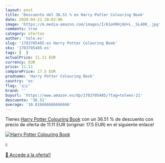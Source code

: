```yaml
---
layout: post
title: 'Descuento del 36.51 % en Harry Potter Colouring Book'
date: 2020-04-21 20:03:06
image: 'https://m.media-amazon.com/images/I/61oH9Hj8d+L._SL400_.jpg'
comments: true
category: ofertas
author: 'tole.es'
slug: '1783705485-es Harry Potter Colouring Book'
sku: '1783705485-es'
tags: [  ]
actualPrice: 11.11 EUR
currency: EUR
price: 11.11
comparePrice: 17.5 EUR
prodname: 'Harry Potter Colouring Book'
country: 'es'
flag: '🇪🇸'
brand: ''
buyurl: 'https://www.amazon.es/dp/1783705485/?tag=tolees-21'
descuento: '36.51'
average: '10.816666666666666'
---
```


Tienes [Harry Potter Colouring Book](https://www.amazon.es/dp/1783705485/?tag=tolees-21) con un 36.51 % de descuento con precio de oferta de 11.11 EUR (original: 17.5 EUR) en el siguiente enlace!

[![Harry Potter Colouring Book](https://m.media-amazon.com/images/I/61oH9Hj8d+L._SL400_.jpg)](https://www.amazon.es/dp/1783705485/?tag=tolees-21)

ℹ️:


[🛒 Accede a la oferta!!](https://www.amazon.es/dp/1783705485/?tag=tolees-21)
